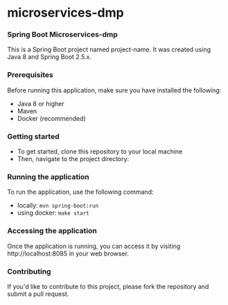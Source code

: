 # microservices-dmp

### **Spring Boot Microservices-dmp**
This is a Spring Boot project named project-name. It was created using Java 8 and Spring Boot 2.5.x.

### **Prerequisites**
Before running this application, make sure you have installed the following:

- Java 8 or higher
- Maven
- Docker (recommended)

### **Getting started**
- To get started, clone this repository to your local machine
- Then, navigate to the project directory:

### **Running the application**
To run the application, use the following command:
- locally:
`mvn spring-boot:run`
- using docker:
`make start`

### **Accessing the application**
Once the application is running, you can access it by visiting http://localhost:8085 in your web browser.

### **Contributing**
If you'd like to contribute to this project, please fork the repository and submit a pull request.
